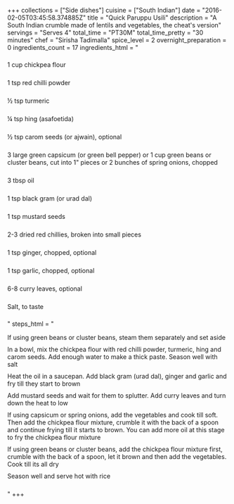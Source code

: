 +++
collections = ["Side dishes"]
cuisine = ["South Indian"]
date = "2016-02-05T03:45:58.374885Z"
title = "Quick Paruppu Usili"
description = "A South Indian crumble made of lentils and vegetables, the cheat's version"
servings = "Serves 4"
total_time = "PT30M"
total_time_pretty = "30 minutes"
chef = "Sirisha Tadimalla"
spice_level = 2
overnight_preparation = 0
ingredients_count = 17
ingredients_html = "<ul style='padding-left: 0; list-style: none;'><li itemprop='recipeIngredient' style='margin: 8px 0px;padding: 8px 0px;'>1 cup chickpea flour</li><li itemprop='recipeIngredient' style='margin: 8px 0px;padding: 8px 0px;'>1 tsp red chilli powder</li><li itemprop='recipeIngredient' style='margin: 8px 0px;padding: 8px 0px;'>½ tsp turmeric</li><li itemprop='recipeIngredient' style='margin: 8px 0px;padding: 8px 0px;'>¼ tsp hing (asafoetida)</li><li itemprop='recipeIngredient' style='margin: 8px 0px;padding: 8px 0px;'>½ tsp carom seeds (or ajwain), optional</li><li itemprop='recipeIngredient' style='margin: 8px 0px;padding: 8px 0px;'>3 large green capsicum (or green bell pepper) or 1 cup green beans or cluster beans, cut into 1\" pieces or 2 bunches of spring onions, chopped</li><li itemprop='recipeIngredient' style='margin: 8px 0px;padding: 8px 0px;'>3 tbsp oil</li><li itemprop='recipeIngredient' style='margin: 8px 0px;padding: 8px 0px;'>1 tsp black gram (or urad dal)</li><li itemprop='recipeIngredient' style='margin: 8px 0px;padding: 8px 0px;'>1 tsp mustard seeds</li><li itemprop='recipeIngredient' style='margin: 8px 0px;padding: 8px 0px;'>2-3 dried red chillies, broken into small pieces</li><li itemprop='recipeIngredient' style='margin: 8px 0px;padding: 8px 0px;'>1 tsp ginger, chopped, optional</li><li itemprop='recipeIngredient' style='margin: 8px 0px;padding: 8px 0px;'>1 tsp garlic, chopped, optional</li><li itemprop='recipeIngredient' style='margin: 8px 0px;padding: 8px 0px;'>6-8 curry leaves, optional</li><li itemprop='recipeIngredient' style='margin: 8px 0px;padding: 8px 0px;'>Salt, to taste</li></ul>"
steps_html = "<ol style='list-style: none inside; padding-left: 0px;'><li style='padding-bottom: 10px;'><i class='step-track-icon fa fa-square-o'></i><span class='step-text' itemprop='recipeInstructions'>If using green beans or cluster beans, steam them separately and set aside</span></li><li style='padding-bottom: 10px;'><i class='step-track-icon fa fa-square-o'></i><span class='step-text' itemprop='recipeInstructions'>In a bowl, mix the chickpea flour with red chilli powder, turmeric, hing and carom seeds. Add enough water to make a thick paste. Season well with salt </span></li><li style='padding-bottom: 10px;'><i class='step-track-icon fa fa-square-o'></i><span class='step-text' itemprop='recipeInstructions'>Heat the oil in a saucepan. Add black gram (urad dal), ginger and garlic and fry till they start to brown</span></li><li style='padding-bottom: 10px;'><i class='step-track-icon fa fa-square-o'></i><span class='step-text' itemprop='recipeInstructions'>Add mustard seeds and wait for them to splutter. Add curry leaves and turn down the heat to low</span></li><li style='padding-bottom: 10px;'><i class='step-track-icon fa fa-square-o'></i><span class='step-text' itemprop='recipeInstructions'>If using capsicum or spring onions, add the vegetables and cook till soft. Then add the chickpea flour mixture, crumble it with the back of a spoon and continue frying till it starts to brown. You can add more oil at this stage to fry the chickpea flour mixture</span></li><li style='padding-bottom: 10px;'><i class='step-track-icon fa fa-square-o'></i><span class='step-text' itemprop='recipeInstructions'>If using green beans or cluster beans, add the chickpea flour mixture first, crumble with the back of a spoon, let it brown and then add the vegetables. Cook till its all dry </span></li><li style='padding-bottom: 10px;'><i class='step-track-icon fa fa-square-o'></i><span class='step-text' itemprop='recipeInstructions'>Season well and serve hot with rice</span></li></ol>"
+++
